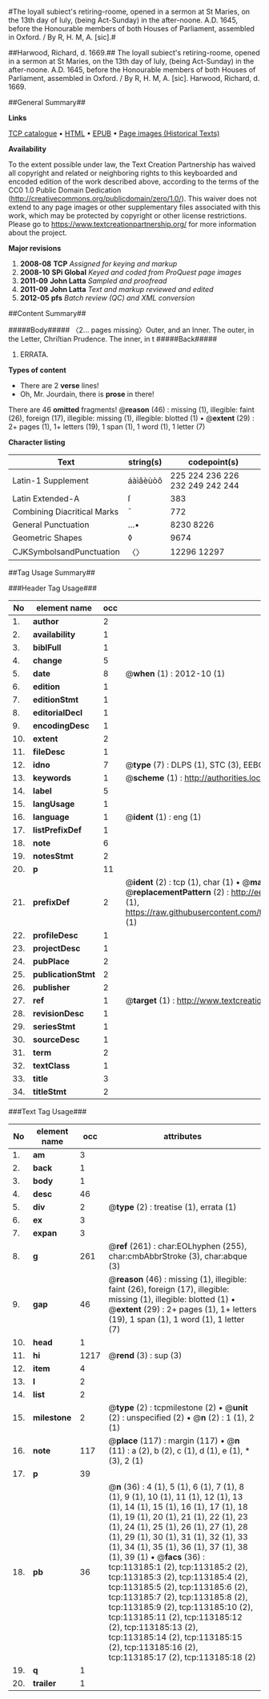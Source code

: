 #The loyall subiect's retiring-roome, opened in a sermon at St Maries, on the 13th day of Iuly, (being Act-Sunday) in the after-noone. A.D. 1645, before the Honourable members of both Houses of Parliament, assembled in Oxford. / By R, H. M, A. [sic].#

##Harwood, Richard, d. 1669.##
The loyall subiect's retiring-roome, opened in a sermon at St Maries, on the 13th day of Iuly, (being Act-Sunday) in the after-noone. A.D. 1645, before the Honourable members of both Houses of Parliament, assembled in Oxford. / By R, H. M, A. [sic].
Harwood, Richard, d. 1669.

##General Summary##

**Links**

[TCP catalogue](http://www.ota.ox.ac.uk/tcp/)  • 
[HTML](http://tei.it.ox.ac.uk/tcp/Texts-HTML/free/A86/A86088.html)  • 
[EPUB](http://tei.it.ox.ac.uk/tcp/Texts-EPUB/free/A86/A86088.epub) • 
[Page images (Historical Texts)](https://historicaltexts.jisc.ac.uk/eebo-99861057e)

**Availability**

To the extent possible under law, the Text Creation Partnership has waived all copyright and related or neighboring rights to this keyboarded and encoded edition of the work described above, according to the terms of the CC0 1.0 Public Domain Dedication (http://creativecommons.org/publicdomain/zero/1.0/). This waiver does not extend to any page images or other supplementary files associated with this work, which may be protected by copyright or other license restrictions. Please go to https://www.textcreationpartnership.org/ for more information about the project.

**Major revisions**

1. __2008-08__ __TCP__ *Assigned for keying and markup*
1. __2008-10__ __SPi Global__ *Keyed and coded from ProQuest page images*
1. __2011-09__ __John Latta__ *Sampled and proofread*
1. __2011-09__ __John Latta__ *Text and markup reviewed and edited*
1. __2012-05__ __pfs__ *Batch review (QC) and XML conversion*

##Content Summary##

#####Body#####
〈2… pages missing〉Outer, and an Inner. The outer, in the Letter, Chriſtian Prudence. The inner, in t
#####Back#####

1. ERRATA.

**Types of content**

  * There are 2 **verse** lines!
  * Oh, Mr. Jourdain, there is **prose** in there!

There are 46 **omitted** fragments! 
 @__reason__ (46) : missing (1), illegible: faint (26), foreign (17), illegible: missing (1), illegible: blotted (1)  •  @__extent__ (29) : 2+ pages (1), 1+ letters (19), 1 span (1), 1 word (1), 1 letter (7)

**Character listing**


|Text|string(s)|codepoint(s)|
|---|---|---|
|Latin-1 Supplement|áàìâèùòô|225 224 236 226 232 249 242 244|
|Latin Extended-A|ſ|383|
|Combining             Diacritical Marks|̄|772|
|General Punctuation|…•|8230 8226|
|Geometric Shapes|◊|9674|
|CJKSymbolsandPunctuation|〈〉|12296 12297|

##Tag Usage Summary##

###Header Tag Usage###

|No|element name|occ|attributes|
|---|---|---|---|
|1.|__author__|2||
|2.|__availability__|1||
|3.|__biblFull__|1||
|4.|__change__|5||
|5.|__date__|8| @__when__ (1) : 2012-10 (1)|
|6.|__edition__|1||
|7.|__editionStmt__|1||
|8.|__editorialDecl__|1||
|9.|__encodingDesc__|1||
|10.|__extent__|2||
|11.|__fileDesc__|1||
|12.|__idno__|7| @__type__ (7) : DLPS (1), STC (3), EEBO-CITATION (1), PROQUEST (1), VID (1)|
|13.|__keywords__|1| @__scheme__ (1) : http://authorities.loc.gov/ (1)|
|14.|__label__|5||
|15.|__langUsage__|1||
|16.|__language__|1| @__ident__ (1) : eng (1)|
|17.|__listPrefixDef__|1||
|18.|__note__|6||
|19.|__notesStmt__|2||
|20.|__p__|11||
|21.|__prefixDef__|2| @__ident__ (2) : tcp (1), char (1)  •  @__matchPattern__ (2) : ([0-9\-]+):([0-9IVX]+) (1), (.+) (1)  •  @__replacementPattern__ (2) : http://eebo.chadwyck.com/downloadtiff?vid=$1&page=$2 (1), https://raw.githubusercontent.com/textcreationpartnership/Texts/master/tcpchars.xml#$1 (1)|
|22.|__profileDesc__|1||
|23.|__projectDesc__|1||
|24.|__pubPlace__|2||
|25.|__publicationStmt__|2||
|26.|__publisher__|2||
|27.|__ref__|1| @__target__ (1) : http://www.textcreationpartnership.org/docs/. (1)|
|28.|__revisionDesc__|1||
|29.|__seriesStmt__|1||
|30.|__sourceDesc__|1||
|31.|__term__|2||
|32.|__textClass__|1||
|33.|__title__|3||
|34.|__titleStmt__|2||


###Text Tag Usage###

|No|element name|occ|attributes|
|---|---|---|---|
|1.|__am__|3||
|2.|__back__|1||
|3.|__body__|1||
|4.|__desc__|46||
|5.|__div__|2| @__type__ (2) : treatise (1), errata (1)|
|6.|__ex__|3||
|7.|__expan__|3||
|8.|__g__|261| @__ref__ (261) : char:EOLhyphen (255), char:cmbAbbrStroke (3), char:abque (3)|
|9.|__gap__|46| @__reason__ (46) : missing (1), illegible: faint (26), foreign (17), illegible: missing (1), illegible: blotted (1)  •  @__extent__ (29) : 2+ pages (1), 1+ letters (19), 1 span (1), 1 word (1), 1 letter (7)|
|10.|__head__|1||
|11.|__hi__|1217| @__rend__ (3) : sup (3)|
|12.|__item__|4||
|13.|__l__|2||
|14.|__list__|2||
|15.|__milestone__|2| @__type__ (2) : tcpmilestone (2)  •  @__unit__ (2) : unspecified (2)  •  @__n__ (2) : 1 (1), 2 (1)|
|16.|__note__|117| @__place__ (117) : margin (117)  •  @__n__ (11) : a (2), b (2), c (1), d (1), e (1), * (3), 2 (1)|
|17.|__p__|39||
|18.|__pb__|36| @__n__ (36) : 4 (1), 5 (1), 6 (1), 7 (1), 8 (1), 9 (1), 10 (1), 11 (1), 12 (1), 13 (1), 14 (1), 15 (1), 16 (1), 17 (1), 18 (1), 19 (1), 20 (1), 21 (1), 22 (1), 23 (1), 24 (1), 25 (1), 26 (1), 27 (1), 28 (1), 29 (1), 30 (1), 31 (1), 32 (1), 33 (1), 34 (1), 35 (1), 36 (1), 37 (1), 38 (1), 39 (1)  •  @__facs__ (36) : tcp:113185:1 (2), tcp:113185:2 (2), tcp:113185:3 (2), tcp:113185:4 (2), tcp:113185:5 (2), tcp:113185:6 (2), tcp:113185:7 (2), tcp:113185:8 (2), tcp:113185:9 (2), tcp:113185:10 (2), tcp:113185:11 (2), tcp:113185:12 (2), tcp:113185:13 (2), tcp:113185:14 (2), tcp:113185:15 (2), tcp:113185:16 (2), tcp:113185:17 (2), tcp:113185:18 (2)|
|19.|__q__|1||
|20.|__trailer__|1||
